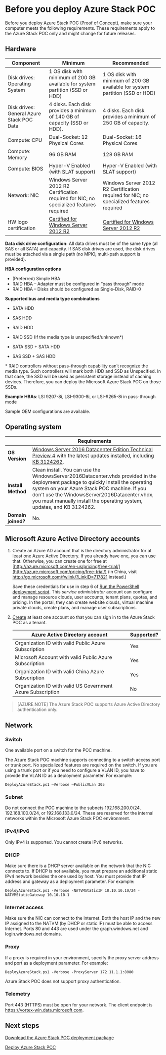 <properties
	pageTitle="Before you deploy Azure Stack POC | Microsoft Azure"
	description="View the environment and hardware requirements for Azure Stack POC (service administrator)."
	services="azure-stack"
	documentationCenter=""
	authors="ErikjeMS"
	manager="byronr"
	editor=""/>

<tags
	ms.service="azure-stack"
	ms.workload="na"
	ms.tgt_pltfrm="na"
	ms.devlang="na"
	ms.topic="get-started-article"
	ms.date="03/30/2016"
	ms.author="erikje"/>

# Before you deploy Azure Stack POC

Before you deploy Azure Stack POC ([Proof of Concept](azure-stack-poc.md)), make sure your computer meets the following requirements.
These requirements apply to the Azure Stack POC only and might change for future releases.


## Hardware

| Component | Minimum  | Recommended |
|---|---|---|
| Disk drives: Operating System | 1 OS disk with minimum of 200 GB available for system partition (SSD or HDD) | 1 OS disk with minimum of 200 GB available for system partition (SSD or HDD) |
| Disk drives: General Azure Stack POC Data | 4 disks. Each disk provides a minimum of 140 GB of capacity (SSD or HDD). | 4 disks. Each disk provides a minimum of 250 GB of capacity. |
| Compute: CPU | Dual-Socket: 12 Physical Cores  | Dual-Socket: 16 Physical Cores |
| Compute: Memory | 96 GB RAM  | 128 GB RAM |
| Compute: BIOS | Hyper-V Enabled (with SLAT support)  | Hyper-V Enabled (with SLAT support) |
| Network: NIC | Windows Server 2012 R2 Certification required for NIC; no specialized features required | Windows Server 2012 R2 Certification required for NIC; no specialized features required |
| HW logo certification | [Certified for Windows Server 2012 R2](http://windowsservercatalog.com/results.aspx?&chtext=&cstext=&csttext=&chbtext=&bCatID=1333&cpID=0&avc=79&ava=0&avq=0&OR=1&PGS=25&ready=0) |[Certified for Windows Server 2012 R2](http://windowsservercatalog.com/results.aspx?&chtext=&cstext=&csttext=&chbtext=&bCatID=1333&cpID=0&avc=79&ava=0&avq=0&OR=1&PGS=25&ready=0)|

**Data disk drive configuration:** All data drives must be of the same type (all SAS or all SATA) and capacity. If SAS disk drives are used, the disk drives must be attached via a single path (no MPIO, multi-path support is provided).

**HBA configuration options**
 
- (Preferred) Simple HBA
- RAID HBA – Adapter must be configured in “pass through” mode
- RAID HBA – Disks should be configured as Single-Disk, RAID-0

**Supported bus and media type combinations**

-	SATA HDD

-	SAS HDD

-	RAID HDD

-	RAID SSD (If the media type is unspecified/unknown\*)

-	SATA SSD + SATA HDD

-	SAS SSD + SAS HDD

\* RAID controllers without pass-through capability can’t recognize the media type. Such controllers will mark both HDD and SSD as Unspecified. In that case, the SSD will be used as persistent storage instead of caching devices. Therefore, you can deploy the Microsoft Azure Stack POC on those SSDs.

**Example HBAs**: LSI 9207-8i, LSI-9300-8i, or LSI-9265-8i in pass-through mode

Sample OEM configurations are available.




## Operating system

| | **Requirements**  |
|---|---|
| **OS Version** | [Windows Server 2016 Datacenter Edition Technical Preview 4](https://www.microsoft.com/en-us/evalcenter/evaluate-windows-server-technical-preview) with the latest updates installed, including [KB 3124262](https://catalog.update.microsoft.com/v7/site/Search.aspx?q=3124262).|
| **Install Method** | Clean install. You can use the WindowsServer2016Datacenter.vhdx provided in the deployment package to quickly install the operating system on your Azure Stack POC machine. If you don't use the WindowsServer2016Datacenter.vhdx, you must manually install the operating system, updates, and KB 3124262.|
| **Domain joined?** | No. |


## Microsoft Azure Active Directory accounts

1. Create an Azure AD account that is the directory administrator for at least one Azure Active Directory. If you already have one, you can use that. Otherwise, you can create one for free at  [http://azure.microsoft.com/en-us/pricing/free-trial/](http://azure.microsoft.com/pricing/free-trial/) (in China, visit <http://go.microsoft.com/fwlink/?LinkID=717821> instead.)

    Save these credentials for use in step 6 of [Run the PowerShell deployment script](azure-stack-run-powershell-script.md#run-the-powershell-deployment-script). This *service administrator* account can configure and manage resource clouds, user accounts, tenant plans, quotas, and pricing. In the portal, they can create website clouds, virtual machine private clouds, create plans, and manage user subscriptions.

2. [Create](azure-stack-add-new-user-aad.md) at least one account so that you can sign in to the Azure Stack POC as a tenant.

    | **Azure Active Directory account**  | **Supported?** |
    |---|---| 
    | Organization ID with valid Public Azure Subscription  | Yes |
    | Microsoft Account with valid Public Azure Subscription  | Yes |
    | Organization ID with valid China Azure Subscription  | Yes |
    | Organization ID with valid US Government Azure Subscription  | No |

>[AZURE.NOTE] The Azure Stack POC supports Azure Active Directory authentication only.


## Network

### Switch

One available port on a switch for the POC machine.  

The Azure Stack POC machine supports connecting to a switch access port or trunk port. No specialized features are required on the switch. If you are using a trunk port or if you need to configure a VLAN ID, you have to provide the VLAN ID as a deployment parameter. For example:

	DeployAzureStack.ps1 –Verbose –PublicVLan 305

### Subnet

Do not connect the POC machine to the subnets 192.168.200.0/24, 192.168.100.0/24, or 192.168.133.0/24. These are reserved for the internal networks within the Microsoft Azure Stack POC environment.

### IPv4/IPv6

Only IPv4 is supported. You cannot create IPv6 networks.

### DHCP

Make sure there is a DHCP server available on the network that the NIC connects to. If DHCP is not available, you must prepare an additional static IPv4 network besides the one used by host. You must provide that IP address and gateway as a deployment parameter. For example:

	DeployAzureStack.ps1 -Verbose -NATVMStaticIP 10.10.10.10/24 -NATVMStaticGateway 10.10.10.1

### Internet access

Make sure the NIC can connect to the Internet. Both the host IP and the new IP assigned to the NATVM (by DHCP or static IP) must be able to access Internet. Ports 80 and 443 are used under the graph.windows.net and login.windows.net domains.

### Proxy

If a proxy is required in your environment, specify the proxy server address and port as a deployment parameter. For example:

	DeployAzureStack.ps1 -Verbose -ProxyServer 172.11.1.1:8080

Azure Stack POC does not support proxy authentication. 

### Telemetry

Port 443 (HTTPS) must be open for your network. The client endpoint is https://vortex-win.data.microsoft.com.


## Next steps

[Download the Azure Stack POC deployment package](https://azure.microsoft.com/overview/azure-stack/try/?v=try)

[Deploy Azure Stack POC](azure-stack-run-powershell-script.md)
